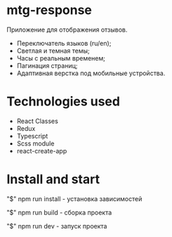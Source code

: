 # mtg-response
Приложение для отображения отзывов.
 - Переключатель языков (ru/en);
 - Светлая и темная темы;
 - Часы с реальным временем;
 - Пагинация страниц;
 - Адаптивная верстка под мобильные устройства.

# Technologies used
 - React Classes
 - Redux
 - Typescript
 - Scss module
 - react-create-app

 # Install and start
  "$" npm run install - установка зависимостей

  "$" npm run build - сборка проекта

  "$" npm run dev - запуск проекта
